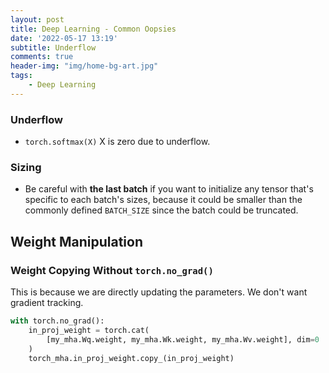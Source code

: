 ```yaml
---
layout: post
title: Deep Learning - Common Oopsies
date: '2022-05-17 13:19'
subtitle: Underflow
comments: true
header-img: "img/home-bg-art.jpg"
tags:
    - Deep Learning
---
```


### Underflow

- `torch.softmax(X)` X is zero due to underflow.

### Sizing

- Be careful with **the last batch** if you want to initialize any tensor that's specific to each batch's sizes, because it could be smaller than the commonly defined `BATCH_SIZE` since the batch could be truncated.

## Weight Manipulation

### Weight Copying Without `torch.no_grad()`

This is because we are directly updating the parameters. We don't want gradient tracking.

```python
with torch.no_grad():
    in_proj_weight = torch.cat(
        [my_mha.Wq.weight, my_mha.Wk.weight, my_mha.Wv.weight], dim=0
    )
    torch_mha.in_proj_weight.copy_(in_proj_weight)
```
